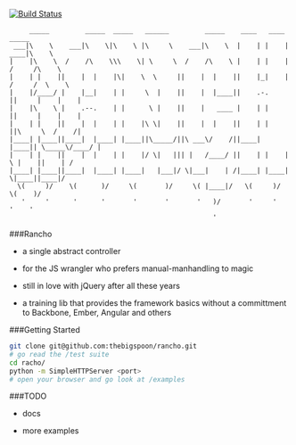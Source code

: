 [![Build Status](https://travis-ci.org/thebigspoon/rancho.png)](https://travis-ci.org/thebigspoon/rancho)

```vim                                                                                 
     _____         _____  _____   ______         _____    ____   ____         _____    
 ___|\    \    ___|\    \|\    \ |\     \    ___|\    \  |    | |    |   ____|\    \   
|    |\    \  /    /\    \\\    \| \     \  /    /\    \ |    | |    |  /     /\    \  
|    | |    ||    |  |    |\|    \  \     ||    |  |    ||    |_|    | /     /  \    \ 
|    |/____/ |    |__|    | |     \  |    ||    |  |____||    .-.    ||     |    |    |
|    |\    \ |    .--.    | |      \ |    ||    |   ____ |    | |    ||     |    |    |
|    | |    ||    |  |    | |    |\ \|    ||    |  |    ||    | |    ||\     \  /    /|
|____| |____||____|  |____| |____||\_____/||\ ___\/    /||____| |____|| \_____\/____/ |
|    | |    ||    |  |    | |    |/ \|   ||| |   /____/ ||    | |    | \ |    ||    | /
|____| |____||____|  |____| |____|   |___|/ \|___|    | /|____| |____|  \|____||____|/ 
  \(     )/    \(      )/     \(       )/     \( |____|/   \(     )/       \(    )/    
   '     '      '      '       '       '       '   )/       '     '         '    '     
                                                   '                                   
```                                                   

###Rancho

* a single abstract controller

* for the JS wrangler who prefers manual-manhandling to magic

* still in love with jQuery after all these years

* a training lib that provides the framework basics without a committment to Backbone, Ember, Angular and others


###Getting Started

```sh
git clone git@github.com:thebigspoon/rancho.git
# go read the /test suite
cd racho/
python -m SimpleHTTPServer <port>
# open your browser and go look at /examples
``` 

###TODO

* docs

* more examples

    



    

    
    
